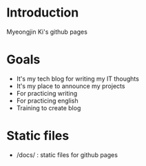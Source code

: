 # Introduction

Myeongjin Ki's github pages

# Goals

- It's my tech blog for writing my IT thoughts
- It's my place to announce my projects
- For practicing writing
- For practicing english
- Training to create blog

# Static files

- /docs/ : static files for github pages
